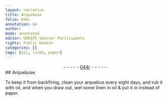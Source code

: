 ```yaml
---
layout: narrative
title: Arquebuse
folio: 044r
annotation: no
author:
mode: annotated
editor: GR8975 Seminar Participants
rights: Public Domain
categories: []
tags: [oil, linen, paper]
---
```


 <div class="folio" align="center">- - - - - <a href="http://gallica.bnf.fr/ark:/12148/btv1b10500001g/f93.image" target="_blank">044r</a> - - - - - </div>  
## Arquebuse

 
To keep it from backfiring, clean your <span class="tool">arquebus</span> every eight days, and rub it with <span class="material">oil</span>, and when you draw out, wet some <span class="material">linen</span> in oil & put it in instead of <span class="material">paper</span>.
 